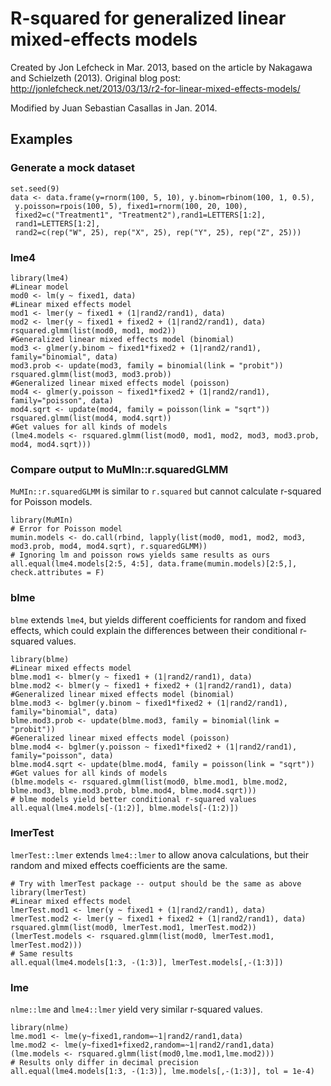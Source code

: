 # R-squared for generalized linear mixed-effects models

Created by Jon Lefcheck in Mar. 2013, based on the article by Nakagawa and Schielzeth (2013). 
Original blog post: http://jonlefcheck.net/2013/03/13/r2-for-linear-mixed-effects-models/

Modified by Juan Sebastian Casallas in Jan. 2014.

## Examples

### Generate a mock dataset

```
set.seed(9)
data <- data.frame(y=rnorm(100, 5, 10), y.binom=rbinom(100, 1, 0.5),
 y.poisson=rpois(100, 5), fixed1=rnorm(100, 20, 100),
 fixed2=c("Treatment1", "Treatment2"),rand1=LETTERS[1:2],
 rand1=LETTERS[1:2],
 rand2=c(rep("W", 25), rep("X", 25), rep("Y", 25), rep("Z", 25)))
```

### lme4
```
library(lme4)
#Linear model
mod0 <- lm(y ~ fixed1, data)
#Linear mixed effects model
mod1 <- lmer(y ~ fixed1 + (1|rand2/rand1), data)
mod2 <- lmer(y ~ fixed1 + fixed2 + (1|rand2/rand1), data)
rsquared.glmm(list(mod0, mod1, mod2))
#Generalized linear mixed effects model (binomial)
mod3 <- glmer(y.binom ~ fixed1*fixed2 + (1|rand2/rand1), family="binomial", data)
mod3.prob <- update(mod3, family = binomial(link = "probit"))
rsquared.glmm(list(mod3, mod3.prob))
#Generalized linear mixed effects model (poisson)
mod4 <- glmer(y.poisson ~ fixed1*fixed2 + (1|rand2/rand1), family="poisson", data)
mod4.sqrt <- update(mod4, family = poisson(link = "sqrt"))
rsquared.glmm(list(mod4, mod4.sqrt))
#Get values for all kinds of models
(lme4.models <- rsquared.glmm(list(mod0, mod1, mod2, mod3, mod3.prob, mod4, mod4.sqrt)))
```
### Compare output to MuMIn::r.squaredGLMM

`MuMIn::r.squaredGLMM` is similar to `r.squared` but cannot calculate r-squared for Poisson models.

```
library(MuMIn)
# Error for Poisson model
mumin.models <- do.call(rbind, lapply(list(mod0, mod1, mod2, mod3, mod3.prob, mod4, mod4.sqrt), r.squaredGLMM))
# Ignoring lm and poisson rows yields same results as ours
all.equal(lme4.models[2:5, 4:5], data.frame(mumin.models)[2:5,], check.attributes = F)
```

### blme

`blme` extends `lme4`, but yields different coefficients for random and fixed effects, which could explain the differences between their conditional r-squared values.

```
library(blme)
#Linear mixed effects model
blme.mod1 <- blmer(y ~ fixed1 + (1|rand2/rand1), data)
blme.mod2 <- blmer(y ~ fixed1 + fixed2 + (1|rand2/rand1), data)
#Generalized linear mixed effects model (binomial)
blme.mod3 <- bglmer(y.binom ~ fixed1*fixed2 + (1|rand2/rand1), family="binomial", data)
blme.mod3.prob <- update(blme.mod3, family = binomial(link = "probit"))
#Generalized linear mixed effects model (poisson)
blme.mod4 <- bglmer(y.poisson ~ fixed1*fixed2 + (1|rand2/rand1), family="poisson", data)
blme.mod4.sqrt <- update(blme.mod4, family = poisson(link = "sqrt"))
#Get values for all kinds of models
(blme.models <- rsquared.glmm(list(mod0, blme.mod1, blme.mod2, blme.mod3, blme.mod3.prob, blme.mod4, blme.mod4.sqrt)))
# blme models yield better conditional r-squared values
all.equal(lme4.models[-(1:2)], blme.models[-(1:2)])
```

### lmerTest

`lmerTest::lmer` extends `lme4::lmer` to allow anova calculations, but their random and mixed effects coefficients are the same.

```
# Try with lmerTest package -- output should be the same as above
library(lmerTest)
#Linear mixed effects model
lmerTest.mod1 <- lmer(y ~ fixed1 + (1|rand2/rand1), data)
lmerTest.mod2 <- lmer(y ~ fixed1 + fixed2 + (1|rand2/rand1), data)
rsquared.glmm(list(mod0, lmerTest.mod1, lmerTest.mod2))
(lmerTest.models <- rsquared.glmm(list(mod0, lmerTest.mod1, lmerTest.mod2)))
# Same results
all.equal(lme4.models[1:3, -(1:3)], lmerTest.models[,-(1:3)])
```

### lme

`nlme::lme` and `lme4::lmer` yield very similar r-squared values.

```
library(nlme)
lme.mod1 <- lme(y~fixed1,random=~1|rand2/rand1,data)
lme.mod2 <- lme(y~fixed1+fixed2,random=~1|rand2/rand1,data)
(lme.models <- rsquared.glmm(list(mod0,lme.mod1,lme.mod2)))
# Results only differ in decimal precision
all.equal(lme4.models[1:3, -(1:3)], lme.models[,-(1:3)], tol = 1e-4)
```